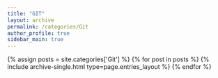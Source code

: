 ```yaml
---
title: "GIT"
layout: archive
permalink: /categories/Git
author_profile: true
sidebar_main: true
---
```


{% assign posts = site.categories['Git'] %}
{% for post in posts %} {% include archive-single.html type=page.entries_layout %} {% endfor %}